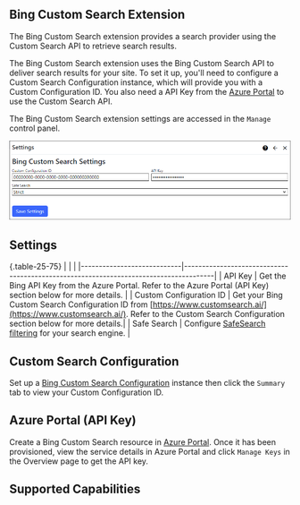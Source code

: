 ## Bing Custom Search Extension
The Bing Custom Search extension provides a search provider using the Custom Search API to retrieve search results.  

The Bing Custom Search extension uses the Bing Custom Search API to deliver search results for your site. To set it up, you'll need to configure 
a Custom Search Configuration instance, which will provide you with a Custom Configuration ID. You also need a API Key from the [Azure Portal](https://portal.azure.com/)
to use the Custom Search API.

The Bing Custom Search extension settings are accessed in the `Manage` control panel.

![Bing Custom Search Settings](bingcustomsearchsettings.png)

## Settings

{.table-25-75}
|                            |                                                                                      |
|----------------------------|--------------------------------------------------------------------------------------|
| API Key                    | Get the Bing API Key from the Azure Portal. Refer to the Azure Portal (API Key) section below for more details. |
| Custom Configuration ID    | Get your Bing Custom Search Configuration ID from [https://www.customsearch.ai/](https://www.customsearch.ai/). Refer to the Custom Search Configuration section below for more details.|
| Safe Search                | Configure [SafeSearch filtering](https://support.microsoft.com/en-au/topic/turn-bing-safesearch-on-or-off-446ebfb8-becf-f035-9eea-b660e8420458) for your search engine. |

## Custom Search Configuration
Set up a [Bing Custom Search Configuration](https://www.customsearch.ai/) instance then click the `Summary` tab to view your Custom Configuration ID. 

## Azure Portal (API Key)
Create a Bing Custom Search resource in [Azure Portal](https://portal.azure.com/). Once it has been provisioned, view the service details in Azure Portal and click `Manage Keys` in 
the Overview page to get the API key.

## Supported Capabilities


